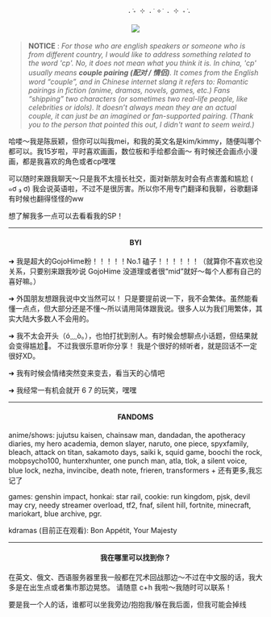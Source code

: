                                      . ݁₊ ⊹ . ݁ ⟡ ݁ . ⊹ ₊ ݁.
<h4 align="center"> <img src="https://hits.sh/github.com/chenchenyin.svg?label=%E8%96%AF%E6%9D%A1&extraCount=28475906&color=7ECDF6" /> </h4>
</div>

>**NOTICE** : *For those who are english speakers or someone who is from different country, I would like to address something related to the word *'cp'*. No, it does not mean what you think it is. In china, 'cp' usually means **couple pairing (配对 / 情侣)**. It comes from the English word “couple”, and in Chinese internet slang it refers to: Romantic pairings in fiction (anime, dramas, novels, games, etc.) Fans “shipping” two characters (or sometimes two real-life people, like celebrities or idols).
It doesn’t always mean they are an actual couple, it can just be an imagined or fan-supported pairing. (Thank you to the person that pointed this out, I didn't want to seem weird.)*

哈喽～我是陈辰颖，但你可以叫我mei，和我的英文名是kim/kimmy，随便叫哪个都可以。我15岁啦，平时喜欢画画，数位板和手绘都会画～ 有时候还会画点小漫画，都是我喜欢的角色或者cp嘿嘿

可以随时来跟我聊天～只是我不太擅长社交，面对新朋友时会有点害羞和尴尬 ( ๑ơ ₃ ơ) 我会说英语啦，不过不是很厉害。所以你不用专门翻译和我聊，谷歌翻译有时候也翻得怪怪的ww

想了解我多一点可以去看看我的SP！

---

<h4 align="center"> BYI </h4>


➜ 我是超大的GojoHime粉！！！！！No.1 磕子！！！！！！（就算你不喜欢也没关系，只要别来跟我吵说 GojoHime 没道理或者很“mid”就好～每个人都有自己的喜好嘛。）


➜ 外国朋友想跟我说中文当然可以！ 只是要提前说一下，我不会繁体。虽然能看懂一点点，但大部分还是不懂～所以请用简体跟我说。很多人以为我们用繁体，其实大陆大多数人不会用的。

➜ 我不太会开头（ó﹏ò｡），也怕打扰到别人。有时候会想聊点小话题，但结果就会变得尴尬🫠。
不过我很乐意听你分享！ 我是个很好的倾听者，就是回话不一定很好XD。

➜ 我有时候会情绪突然变来变去，看当天的心情吧

➜ 我经常一有机会就开 6 7 的玩笑，嘿嘿

---

<h4 align="center"> FANDOMS </h4>
anime/shows: jujutsu kaisen, chainsaw man, dandadan, the apotheracy diaries, my hero academia, demon slayer, naruto, one piece, spyxfamily, bleach, attack on titan, sakamoto days, saiki k, squid game, boochi the rock, mobpsycho100, hunterxhunter, one punch man, atla, tlok, a silent voice, blue lock, nezha, invincibe, death note, frieren, transformers + 还有更多,我忘记了

games: genshin impact, honkai: star rail, cookie: run kingdom, pjsk, devil may cry, needy streamer overload, tf2, fnaf, silent hill, fortnite, minecraft, mariokart, blue archive, pgr.

kdramas (目前正在观看): Bon Appétit, Your Majesty

---

<h4 align="center"> 我在哪里可以找到你？ </h4>
在英文、俄文、西语服务器里我一般都在咒术回战那边～不过在中文服的话，我大多是在出生点或者集市那边晃悠。 请随意 c+h 我啦～我随时可以联系！

要是我一个人的话，谁都可以坐我旁边/抱抱我/躲在我后面，但我可能会掉线


